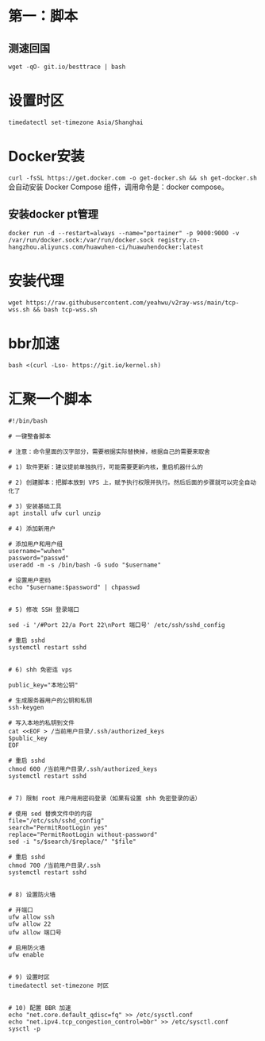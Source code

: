 # 第一：脚本
## 测速回国
` wget -qO- git.io/besttrace | bash `

# 设置时区
` timedatectl set-timezone Asia/Shanghai `

# Docker安装
` curl -fsSL https://get.docker.com -o get-docker.sh && sh get-docker.sh `
会自动安装 Docker Compose 组件，调用命令是：docker compose。
## 安装docker pt管理
` docker run -d --restart=always --name="portainer" -p 9000:9000 -v /var/run/docker.sock:/var/run/docker.sock registry.cn-hangzhou.aliyuncs.com/huawuhen-ci/huawuhendocker:latest `

# 安装代理
` wget https://raw.githubusercontent.com/yeahwu/v2ray-wss/main/tcp-wss.sh && bash tcp-wss.sh `

# bbr加速
` bash <(curl -Lso- https://git.io/kernel.sh) `

# 汇聚一个脚本
```
#!/bin/bash

# 一键整备脚本

# 注意：命令里面的汉字部分，需要根据实际替换掉，根据自己的需要来取舍

# 1) 软件更新：建议提前单独执行，可能需要更新内核，重启机器什么的

# 2) 创建脚本：把脚本放到 VPS 上，赋予执行权限并执行。然后后面的步骤就可以完全自动化了

# 3) 安装基础工具
apt install ufw curl unzip

# 4) 添加新用户

# 添加用户和用户组
username="wuhen"
password="passwd"
useradd -m -s /bin/bash -G sudo "$username"

# 设置用户密码
echo "$username:$password" | chpasswd


# 5) 修改 SSH 登录端口

sed -i '/#Port 22/a Port 22\nPort 端口号' /etc/ssh/sshd_config

# 重启 sshd
systemctl restart sshd


# 6) shh 免密连 vps

public_key="本地公钥"

# 生成服务器用户的公钥和私钥
ssh-keygen

# 写入本地的私钥到文件
cat <<EOF > /当前用户目录/.ssh/authorized_keys
$public_key
EOF

# 重启 sshd
chmod 600 /当前用户目录/.ssh/authorized_keys
systemctl restart sshd


# 7) 限制 root 用户用用密码登录（如果有设置 shh 免密登录的话）

# 使用 sed 替换文件中的内容
file="/etc/ssh/sshd_config"
search="PermitRootLogin yes"
replace="PermitRootLogin without-password"
sed -i "s/$search/$replace/" "$file"

# 重启 sshd
chmod 700 /当前用户目录/.ssh
systemctl restart sshd


# 8) 设置防火墙

# 开端口
ufw allow ssh
ufw allow 22
ufw allow 端口号

# 启用防火墙
ufw enable


# 9) 设置时区
timedatectl set-timezone 时区


# 10) 配置 BBR 加速
echo "net.core.default_qdisc=fq" >> /etc/sysctl.conf
echo "net.ipv4.tcp_congestion_control=bbr" >> /etc/sysctl.conf
sysctl -p
```